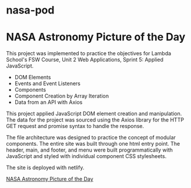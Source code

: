 # nasa-pod

# NASA Astronomy Picture of the Day
This project was implemented to practice the objectives for Lambda School's FSW Course, Unit 2 Web Applications, Sprint 5: Applied JavaScript.

* DOM Elements
* Events and Event Listeners
* Components
* Component Creation by Array Iteration
* Data from an API with Axios

This project applied JavaScript DOM element creation and manipulation. The data for the project was sourced using the Axios library for the HTTP GET request and promise syntax to handle the response. 

The file architecture was designed to practice the concept of modular components. The entire site was built through one html entry point. The header, main, and footer, and menu were built programmatically with JavaScript and styled with individual component CSS stylesheets.

The site is deployed with netlify.

[NASA Astronomy Picture of the Day](https://nasa-pod-lambda.netlify.app/)